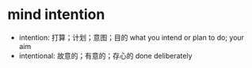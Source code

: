 # mind intention

- intention: 打算；计划；意图；目的 what you intend or plan to do; your aim
- intentional: 故意的；有意的；存心的 done deliberately

